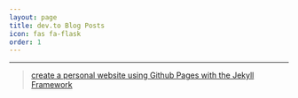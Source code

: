 ```yaml
---
layout: page
title: dev.to Blog Posts
icon: fas fa-flask
order: 1
---
```

-----------
> <a href="https://dev.to/yashnigam/create-a-free-static-website-using-github-pages-and-jekyll-41a9" target="_blank">create a personal website using Github Pages with the Jekyll Framework</a>